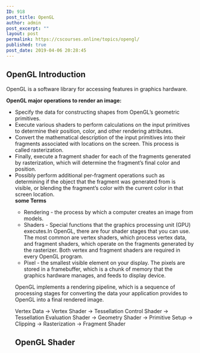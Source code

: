 ```yaml
---
ID: 918
post_title: OpenGL
author: admin
post_excerpt: ""
layout: post
permalink: https://cscourses.online/topics/opengl/
published: true
post_date: 2019-04-06 20:28:45
---
```

<h2>OpenGL Introduction</h2>
<p>OpenGL is a software library for accessing features in graphics hardware.</p>
<b>OpenGL major operations to render an image:</b>
<ul>
<li>Specify the data for constructing shapes from OpenGL’s geometric
primitives.</li>
<li>Execute various shaders to perform calculations on the input primitives
to determine their position, color, and other rendering attributes.</li>
<li>Convert the mathematical description of the input primitives into
their fragments associated with locations on the screen. This process is
called rasterization.</li>
<li>Finally, execute a fragment shader for each of the fragments generated
by rasterization, which will determine the fragment’s final color and
position.</li>
<li>Possibly perform additional per-fragment operations such as determining
if the object that the fragment was generated from is visible, or
blending the fragment’s color with the current color in that screen
location.</li>
<b>some Terms</b>
<ul>
<li>Rendering - the process by which a computer creates an image from models.</li>
<li>Shaders - Special functions that the graphics processing unit (GPU) executes.In
OpenGL, there are four shader stages that you can use. The most common
are vertex shaders, which process vertex data, and fragment shaders, which
operate on the fragments generated by the rasterizer. Both vertex and
fragment shaders are required in every OpenGL program.</li>
<li>Pixel - the smallest visible element on your display. The pixels are
stored in a framebuffer, which is a chunk of memory that the graphics
hardware manages, and feeds to display device.</li>
</ul>
<p>OpenGL implements a rendering pipeline, which is
a sequence of processing stages for converting the data your application
provides to OpenGL into a final rendered image.</p>
Vertex Data -> Vertex Shader -> Tessellation Control Shader
-> Tessellation Evaluation Shader -> Geometry Shader
-> Primitive Setup -> Clipping -> Rasterization
-> Fragment Shader

<h2>OpenGL Shader</h2>